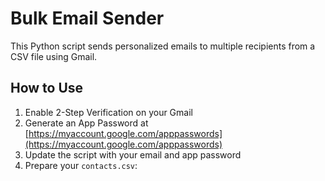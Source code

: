 # Bulk Email Sender

This Python script sends personalized emails to multiple recipients from a CSV file using Gmail.

## How to Use
1. Enable 2-Step Verification on your Gmail
2. Generate an App Password at [https://myaccount.google.com/apppasswords](https://myaccount.google.com/apppasswords)
3. Update the script with your email and app password
4. Prepare your `contacts.csv`:
